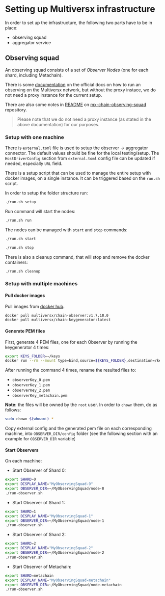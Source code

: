 # Setting up Multiversx infrastructure

In order to set up the infrastructure, the following two parts have to be in place:
- observing squad
- aggregator service


## Observing squad

An observing squad consists of a set of *Observer Nodes* (one for each shard,
including Metachain).

There is some [documentation](https://docs.multiversx.com/integrators/observing-squad/)
on the official docs on how to run an observing on the Multiversx network, but without
the proxy instace, we do not need a proxy instance for the current setup.

There are
also some notes in [README](https://github.com/multiversx/mx-chain-observing-squad/blob/master/README.md)
on [mx-chain-observing-squad](https://github.com/multiversx/mx-chain-observing-squad/blob/master/README.md) repository.

> Please note that we do not need a proxy instance (as stated in the above documentation)
> for our purposes.

### Setup with one machine

There is `external.toml` file is used to setup the observer -> aggregator connector.
The default values should be fine for the local testing/setup.
The `HostDriverConfig` section from `external.toml` config file can be updated if needed,
especially `URL` field.

There is a setup script that can be used to manage the entire setup with docker images,
on a single instance. It can be triggered based on the `run.sh` script.

In order to setup the folder structure run:
```bash
./run.sh setup
```

Run command will start the nodes:
```bash
./run.sh run
```

The nodes can be managed with `start` and `stop` commands:
```bash
./run.sh start

./run.sh stop
```

There is also a cleanup command, that will stop and remove the docker containers:
```bash
./run.sh cleanup
```

### Setup with multiple machines

#### Pull docker images

Pull images from [docker hub](https://hub.docker.com/u/multiversx).

```bash
docker pull multiversx/chain-observer:v1.7.10.0
docker pull multiversx/chain-keygenerator:latest
```

#### Generate PEM files

First, generate 4 PEM files, one for each Observer by running the keygenerator 4 times:

```bash
export KEYS_FOLDER=~/keys
docker run --rm --mount type=bind,source=${KEYS_FOLDER},destination=/keys --workdir /keys multiversx/chain-keygenerator:latest
```

After running the command 4 times, rename the resulted files to:

- `observerKey_0.pem`
- `observerKey_1.pem`
- `observerKey_2.pem`
- `observerKey_metachain.pem`

**Note:** the files will be owned by the `root` user. In order to `chown` them, do as follows:

```bash
sudo chown $(whoami) *
```

Copy external config and the generated pem file on each corresponding machine,
into `OBSERVER_DIR/config` folder (see the following section with an example
for `OBSERVER_DIR` variable)

#### Start Observers

On each machine:

* Start Observer of Shard 0:

```bash
export SHARD=0
export DISPLAY_NAME="MyObservingSquad-0"
export OBSERVER_DIR=~/MyObservingSquad/node-0
./run-observer.sh
```

* Start Observer of Shard 1:

```bash
export SHARD=1
export DISPLAY_NAME="MyObservingSquad-1"
export OBSERVER_DIR=~/MyObservingSquad/node-1
./run-observer.sh
```

* Start Observer of Shard 2:

```bash
export SHARD=2
export DISPLAY_NAME="MyObservingSquad-2"
export OBSERVER_DIR=~/MyObservingSquad/node-2
./run-observer.sh
```

* Start Observer of Metachain:

```bash
export SHARD=metachain
export DISPLAY_NAME="MyObservingSquad-metachain"
export OBSERVER_DIR=~/MyObservingSquad/node-metachain
./run-observer.sh
```
